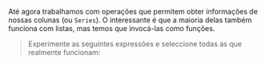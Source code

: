 Até agora trabalhamos com operações que permitem obter informações de nossas colunas (ou `Series`). O interessante é que a maioria delas também funciona com listas, mas temos que invocá-las como funções.

> Experimente as seguintes expressões e seleccione todas as que realmente funcionam:
>
